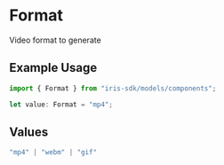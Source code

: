 # Format

Video format to generate

## Example Usage

```typescript
import { Format } from "iris-sdk/models/components";

let value: Format = "mp4";
```

## Values

```typescript
"mp4" | "webm" | "gif"
```